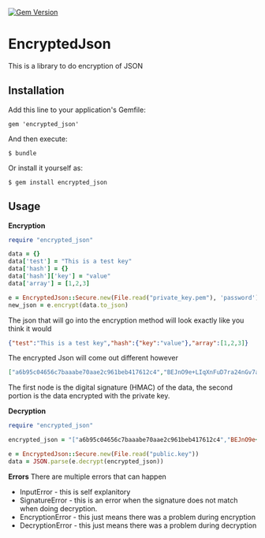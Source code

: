 [![Gem Version](https://badge.fury.io/rb/encrypted_json.png)](http://badge.fury.io/rb/encrypted_json)
# EncryptedJson

This is a library to do encryption of JSON 

## Installation

Add this line to your application's Gemfile:

    gem 'encrypted_json'

And then execute:

    $ bundle

Or install it yourself as:

    $ gem install encrypted_json

## Usage

**Encryption**

```ruby
require "encrypted_json"

data = {}
data['test'] = "This is a test key"
data['hash'] = {}
data['hash']['key'] = "value"
data['array'] = [1,2,3]

e = EncryptedJson::Secure.new(File.read("private_key.pem"), 'password')
new_json = e.encrypt(data.to_json)
```

The json that will go into the encryption method will look exactly like you think it would
```json
{"test":"This is a test key","hash":{"key":"value"},"array":[1,2,3]}
```

The encrypted Json will come out different however

```json
["a6b95c04656c7baaabe70aae2c961beb417612c4","BEJnO9e+LIqXnFuD7ra24nGv7aWItfz6vBwBEAmpm6VJ3qVV6gFj4MhuKMKt\n7Z5sOfUDmwluN60xWOAu4m9MFI61aoLpsFCWcHTpQHkITc0PC8zNBx09pvTl\n8JugPDEr9BznBiHlmJBDKfbIfyUHvQkKNfCQJ6XGKU3U1Upm+J06QGe3erui\nzOmsdELfjcSJ9V8bS4qEIKZSsHccZHx0zFQQsWgjLlX47ZRFVSf3RvYdQ+qJ\n8I+pAlrmsi4vZ3IYXA9Y0nFIfpL1QrnQ93n/X9FGhYLrmt7+o/HDJw6+3uMM\nCEZ7YiWT+zYGhvMMMqTePKa+3XPTkQkl0P5VSuSWJ1tczeBI\n"]
```

The first node is the digital signature (HMAC) of the data, the second portion is the data encrypted with the private key. 

**Decryption**

```ruby
require "encrypted_json"

encrypted_json = "["a6b95c04656c7baaabe70aae2c961beb417612c4","BEJnO9e+LIqXnFuD7ra24nGv7aWItfz6vBwBEAmpm6VJ3qVV6gFj4MhuKMKt\n7Z5sOfUDmwluN60xWOAu4m9MFI61aoLpsFCWcHTpQHkITc0PC8zNBx09pvTl\n8JugPDEr9BznBiHlmJBDKfbIfyUHvQkKNfCQJ6XGKU3U1Upm+J06QGe3erui\nzOmsdELfjcSJ9V8bS4qEIKZSsHccZHx0zFQQsWgjLlX47ZRFVSf3RvYdQ+qJ\n8I+pAlrmsi4vZ3IYXA9Y0nFIfpL1QrnQ93n/X9FGhYLrmt7+o/HDJw6+3uMM\nCEZ7YiWT+zYGhvMMMqTePKa+3XPTkQkl0P5VSuSWJ1tczeBI\n"]"

e = EncryptedJson::Secure.new(File.read("public.key"))
data = JSON.parse(e.decrypt(encrypted_json))
```

**Errors**
There are multiple errors that can happen

* InputError - this is self explanitory
* SignatureError - this is an error when the signature does not match when doing decryption. 
* EncryptionError - this just means there was a problem during encryption
* DecryptionError - this just means there was a problem during decryption
